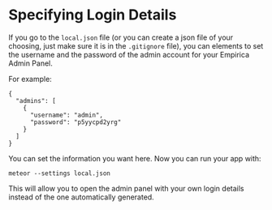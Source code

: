 # Specifying Login Details

If you go to the `local.json` file \(or you can create a json file of your choosing, just make sure it is in the `.gitignore` file\), you can elements to set the username and the password of the admin account for your Empirica Admin Panel.

For example:

```text
{
  "admins": [
    {
      "username": "admin",
      "password": "p5yycpd2yrg"
    }
  ]
}
```

You can set the information you want here. Now you can run your app with:

```text
meteor --settings local.json
```

This will allow you to open the admin panel with your own login details instead of the one automatically generated.

